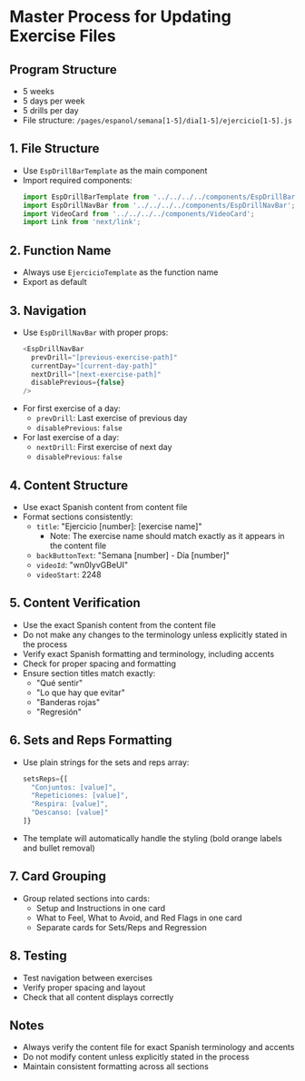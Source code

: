 # Master Process for Updating Exercise Files

## Program Structure
- 5 weeks
- 5 days per week
- 5 drills per day
- File structure: `/pages/espanol/semana[1-5]/dia[1-5]/ejercicio[1-5].js`

## 1. File Structure
- Use `EspDrillBarTemplate` as the main component
- Import required components:
  ```javascript
  import EspDrillBarTemplate from '../../../../components/EspDrillBarTemplate';
  import EspDrillNavBar from '../../../../components/EspDrillNavBar';
  import VideoCard from '../../../../components/VideoCard';
  import Link from 'next/link';
  ```

## 2. Function Name
- Always use `EjercicioTemplate` as the function name
- Export as default

## 3. Navigation
- Use `EspDrillNavBar` with proper props:
  ```javascript
  <EspDrillNavBar 
    prevDrill="[previous-exercise-path]" 
    currentDay="[current-day-path]" 
    nextDrill="[next-exercise-path]" 
    disablePrevious={false}
  />
  ```
- For first exercise of a day:
  - `prevDrill`: Last exercise of previous day
  - `disablePrevious`: `false`
- For last exercise of a day:
  - `nextDrill`: First exercise of next day
  - `disablePrevious`: `false`

## 4. Content Structure
- Use exact Spanish content from content file
- Format sections consistently:
  - `title`: "Ejercicio [number]: [exercise name]"
    - Note: The exercise name should match exactly as it appears in the content file
  - `backButtonText`: "Semana [number] - Día [number]"
  - `videoId`: "wn0IyvGBeUI"
  - `videoStart`: 2248

## 5. Content Verification
- Use the exact Spanish content from the content file
- Do not make any changes to the terminology unless explicitly stated in the process
- Verify exact Spanish formatting and terminology, including accents
- Check for proper spacing and formatting
- Ensure section titles match exactly:
  - "Qué sentir"
  - "Lo que hay que evitar"
  - "Banderas rojas"
  - "Regresión"

## 6. Sets and Reps Formatting
- Use plain strings for the sets and reps array:
  ```javascript
  setsReps={[
    "Conjuntos: [value]",
    "Repeticiones: [value]",
    "Respira: [value]",
    "Descanso: [value]"
  ]}
  ```
- The template will automatically handle the styling (bold orange labels and bullet removal)

## 7. Card Grouping
- Group related sections into cards:
  - Setup and Instructions in one card
  - What to Feel, What to Avoid, and Red Flags in one card
  - Separate cards for Sets/Reps and Regression

## 8. Testing
- Test navigation between exercises
- Verify proper spacing and layout
- Check that all content displays correctly

## Notes
- Always verify the content file for exact Spanish terminology and accents
- Do not modify content unless explicitly stated in the process
- Maintain consistent formatting across all sections
